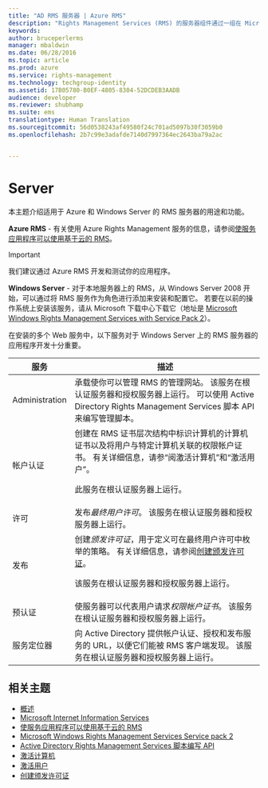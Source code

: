 ```yaml
---
title: "AD RMS 服务器 | Azure RMS"
description: "Rights Management Services (RMS) 的服务器组件通过一组在 Microsoft Internet Information Services 上运行的 Web 服务实现。"
keywords: 
author: bruceperlerms
manager: mbaldwin
ms.date: 06/28/2016
ms.topic: article
ms.prod: azure
ms.service: rights-management
ms.technology: techgroup-identity
ms.assetid: 17B05780-B0EF-4805-8304-52DCDEB3AADB
audience: developer
ms.reviewer: shubhamp
ms.suite: ems
translationtype: Human Translation
ms.sourcegitcommit: 56d0538243af49580f24c701ad5097b30f3059b0
ms.openlocfilehash: 2b7c99e3adafde7140d7997364ec2643ba79a2ac


---
```


# Server

本主题介绍适用于 Azure 和 Windows Server 的 RMS 服务器的用途和功能。

**Azure RMS** - 有关使用 Azure Rights Management 服务的信息，请参阅[使服务应用程序可以使用基于云的 RMS](how-to-use-file-api-with-aadrm-cloud.md)。

> [!IMPORTANT] 
> 我们建议通过 Azure RMS 开发和测试你的应用程序。

**Windows Server** - 对于本地服务器上的 RMS，从 Windows Server 2008 开始，可以通过将 RMS 服务作为角色进行添加来安装和配置它。 若要在以前的操作系统上安装该服务，请从 Microsoft 下载中心下载它（地址是 [Microsoft Windows Rights Management Services with Service Pack 2](http://www.microsoft.com/download/en/details.aspx?id=4909)）。

在安装的多个 Web 服务中，以下服务对于 Windows Server 上的 RMS 服务器的应用程序开发十分重要。

| 服务 | 描述 |
|---------|-------------|
| Administration | 承载使你可以管理 RMS 的管理网站。 该服务在根认证服务器和授权服务器上运行。 可以使用 Active Directory Rights Management Services 脚本 API 来编写管理脚本。|
| 帐户认证 |创建在 RMS 证书层次结构中标识计算机的计算机证书以及将用户与特定计算机关联的权限帐户证书。 有关详细信息，请参“阅激活计算机”和“激活用户”。<p><p>此服务在根认证服务器上运行。 |
|许可 | 发布*最终用户许可*。 该服务在根认证服务器和授权服务器上运行。|
|发布 | 创建*颁发许可证*，用于定义可在最终用户许可中枚举的策略。 有关详细信息，请参阅[创建颁发许可证](https://msdn.microsoft.com/library/Aa362355)。<p><p>该服务在根认证服务器和授权服务器上运行。|
|预认证 | 使服务器可以代表用户请求*权限帐户证书*。 该服务在根认证服务器和授权服务器上运行。|
|服务定位器 | 向 Active Directory 提供帐户认证、授权和发布服务的 URL，以便它们能被 RMS 客户端发现。 该服务在根认证服务器和授权服务器上运行。|

## 相关主题 ##
* [概述](ad-rms-overview.md)
* [Microsoft Internet Information Services](http://www.iis.net/overview)
* [使服务应用程序可以使用基于云的 RMS](how-to-use-file-api-with-aadrm-cloud.md)
* [Microsoft Windows Rights Management Services Service pack 2](http://www.microsoft.com/download/en/details.aspx?id=4909)
* [Active Directory Rights Management Services 脚本编写 API](https://msdn.microsoft.com/library/Bb968797)
* [激活计算机](https://msdn.microsoft.com/library/Cc530377)
* [激活用户](https://msdn.microsoft.com/library/Cc530378)
* [创建颁发许可证](https://msdn.microsoft.com/library/Aa362355)

 

 



<!--HONumber=Jun16_HO4-->


